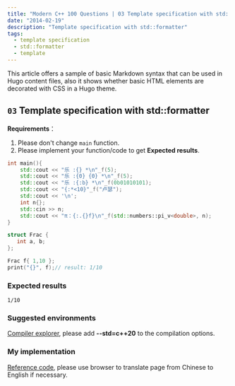 ```yaml
---
title: "Modern C++ 100 Questions | 03 Template specification with std::formatter"
date: "2014-02-19"
description: "Template specification with std::formatter"
tags:
  - template specification
  - std::formatter
  - template
---
```


This article offers a sample of basic Markdown syntax that can be used in Hugo content files, also it shows whether basic HTML elements are decorated with CSS in a Hugo theme.

<!--more-->

## `03` Template specification with std::formatter

**Requirements**：

1. Please don't change `main` function.
2. Please implement your function/code to get **Expected results**.

```cpp {linenos=true}
int main(){
    std::cout << "乐 :{} *\n"_f(5);
    std::cout << "乐 :{0} {0} *\n"_f(5);
    std::cout << "乐 :{:b} *\n"_f(0b01010101);
    std::cout << "{:*<10}"_f("卢瑟");
    std::cout << '\n';
    int n{};
    std::cin >> n;
    std::cout << "π：{:.{}f}\n"_f(std::numbers::pi_v<double>, n);
}

struct Frac {
   int a, b;
};

Frac f{ 1,10 };
print("{}", f);// result: 1/10
```

### Expected results

```text
1/10
```

### Suggested environments

[Compiler explorer](https://godbolt.org/), please add **--std=c++20** to the compilation options.

### My implementation

[Reference code][def], please use browser to translate page from Chinese to English if necessary.

[def]: https://zhuanlan.zhihu.com/p/680736404
